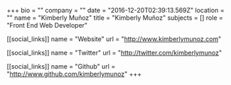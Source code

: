 +++
bio = ""
company = ""
date = "2016-12-20T02:39:13.569Z"
location = ""
name = "Kimberly Muñoz"
title = "Kimberly Muñoz"
subjects = []
role = "Front End Web Developer"

[[social_links]]
  name = "Website"
  url = "http://www.kimberlymunoz.com"

[[social_links]]
  name = "Twitter"
  url = "http://twitter.com/kimberlymunoz"

[[social_links]]
  name = "Github"
  url = "http://www.github.com/kimberlymunoz"
+++
